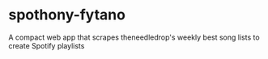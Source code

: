 # spothony-fytano
A compact web app that scrapes theneedledrop's weekly best song lists to create Spotify playlists
